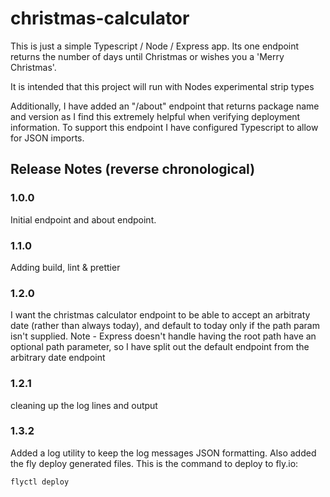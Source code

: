 # christmas-calculator

This is just a simple Typescript / Node / Express app. Its one endpoint returns the number of days until Christmas or wishes you a 'Merry Christmas'.

It is intended that this project will run with Nodes experimental strip types

Additionally, I have added an "/about" endpoint that returns package name and version as I find this extremely helpful when verifying deployment information. To support this endpoint I have configured Typescript to allow for JSON imports.

## Release Notes (reverse chronological)

### 1.0.0

Initial endpoint and about endpoint.

### 1.1.0

Adding build, lint & prettier

### 1.2.0

I want the christmas calculator endpoint to be able to accept an arbitraty date (rather than always today), and default to today only if the path param isn't supplied. Note - Express doesn't handle having the root path have an optional path parameter, so I have split out the default endpoint from the arbitrary date endpoint

### 1.2.1

cleaning up the log lines and output

### 1.3.2

Added a log utility to keep the log messages JSON formatting. Also added the fly deploy generated files. This is the command to deploy to fly.io:

```
flyctl deploy
```
